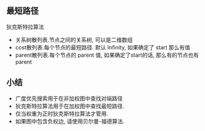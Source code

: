 ## 最短路径
狄克斯特拉算法

* 关系树散列表.节点之间的关系树, 可以是二维数组
* cost散列表.每个节点的最短路径. 默认 Infinity, 如果确定了 start 那么有值
* parent散列表.每个节点的 parent 值, 如果确定了start的话, 那么有的节点也有 parent

## 小结
* 广度优先搜索用于在非加权图中查找对端路径
* 狄克斯特拉算法用于在加权图中查找最短路径.
* 仅当权重为正时狄克斯特拉算法才管用.
* 如果图中包含负权边, 请使用贝尔曼-福德算法.